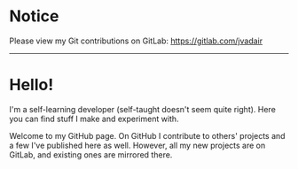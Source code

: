 # Notice
Please view my Git contributions on GitLab:
https://gitlab.com/jvadair

---

# Hello!
I'm a self-learning developer (self-taught doesn't seem quite right). Here you can find stuff I make and experiment with.

Welcome to my GitHub page. On GitHub I contribute to others' projects and a few I've published here as well. However, all my new projects are on GitLab, and existing ones are mirrored there.
